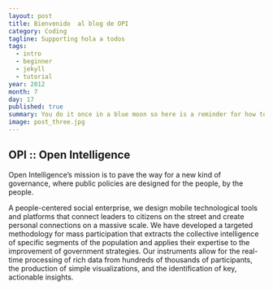 ```yaml
---
layout: post
title: Bienvenido  al blog de OPI
category: Coding
tagline: Supporting hola a todos
tags: 
  - intro
  - beginner
  - jekyll
  - tutorial
year: 2012
month: 7
day: 17
published: true
summary: You do it once in a blue moon so here is a reminder for how to sign that third party assembly you added.
image: post_three.jpg
---
```


## OPI :: Open Intelligence

Open Intelligence’s mission is to pave the way for a new kind of governance, where public policies are designed for the people, by the people.

A people-centered social enterprise, we design mobile technological tools and platforms that connect leaders to citizens on the street and create personal connections on a massive scale. We have developed a targeted methodology for mass participation that extracts the collective intelligence of specific segments of the population and applies their expertise to the improvement of government strategies. Our instruments allow for the real-time processing of rich data from hundreds of thousands of participants, the production of simple visualizations, and the identification of key, actionable insights.